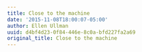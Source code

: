 ```yaml
---
title: Close to the machine
date: '2015-11-08T18:00:07-05:00'
author: Ellen Ullman
uuid: d4bf4d23-0f84-446e-8c0a-bfd227fa2a69
original_title: Close to the machine
---
```


